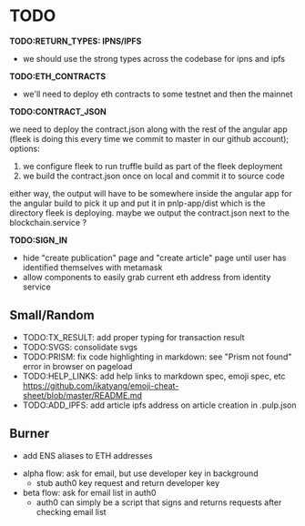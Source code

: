 # TODO

**TODO:RETURN_TYPES: IPNS/IPFS**

- we should use the strong types across the codebase for ipns and ipfs

**TODO:ETH_CONTRACTS**

- we'll need to deploy eth contracts to some testnet and then the mainnet

**TODO:CONTRACT_JSON**

we need to deploy the contract.json along with the rest of the angular app (fleek is doing this every time we commit to master in our github account); options:

1. we configure fleek to run truffle build as part of the fleek deployment
1. we build the contract.json once on local and commit it to source code

either way, the output will have to be somewhere inside the angular app for the angular build to pick it up and put it in pnlp-app/dist which is the directory fleek is deploying. maybe we output the contract.json next to the blockchain.service ?

**TODO:SIGN_IN**

- hide "create publication" page and "create article" page until user has identified themselves with metamask
- allow components to easily grab current eth address from identity service

## Small/Random

- TODO:TX_RESULT: add proper typing for transaction result
- TODO:SVGS: consolidate svgs
- TODO:PRISM: fix code highlighting in markdown: see "Prism not found" error in browser on pageload
- TODO:HELP_LINKS: add help links to markdown spec, emoji spec, etc https://github.com/ikatyang/emoji-cheat-sheet/blob/master/README.md
- TODO:ADD_IPFS: add article ipfs address on article creation in .pulp.json

## Burner

- add ENS aliases to ETH addresses

* alpha flow: ask for email, but use developer key in background
  - stub auth0 key request and return developer key
* beta flow: ask for email list in auth0
  - auth0 can simply be a script that signs and returns requests after checking email list
